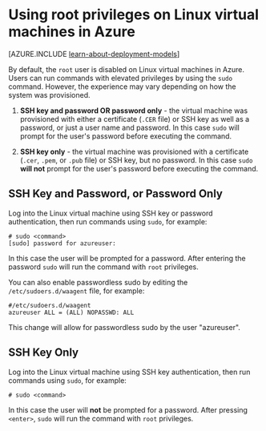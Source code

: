 <properties 
	pageTitle="Use root privileges on Linux virtual machines | Azure" 
	description="Learn how to use root privileges on a Linux virtual machine in Azure." 
	services="virtual-machines-linux" 
	documentationCenter="" 
	authors="szarkos" 
	manager="timlt" 
	editor=""
	tags="azure-service-management,azure-resource-manager" />

<tags 
	ms.service="virtual-machines-linux" 
	ms.workload="infrastructure-services" 
	ms.tgt_pltfrm="vm-linux" 
	ms.devlang="na" 
	ms.topic="article" 
	ms.date="07/13/2016" 
	wacn.date="" 
	ms.author="szark"/>


# Using root privileges on Linux virtual machines in Azure

[AZURE.INCLUDE [learn-about-deployment-models](../../includes/learn-about-deployment-models-both-include.md)]

By default, the `root` user is disabled on Linux virtual machines in Azure. Users can run commands with elevated privileges by using the `sudo` command. However, the experience may vary depending on how the system was provisioned.

1. **SSH key and password OR password only** - the virtual machine was provisioned with either a certificate (`.CER` file) or SSH key as well as a password, or just a user name and password. In this case `sudo` will prompt for the user's password before executing the command.

2. **SSH key only** - the virtual machine was provisioned with a certificate (`.cer`, `.pem`, or `.pub` file) or SSH key, but no password.  In this case `sudo` **will not** prompt for the user's password before executing the command.


## SSH Key and Password, or Password Only

Log into the Linux virtual machine using SSH key or password authentication, then run commands using `sudo`, for example:

	# sudo <command>
	[sudo] password for azureuser:

In this case the user will be prompted for a password. After entering the password `sudo` will run the command with `root` privileges.

You can also enable passwordless sudo by editing the `/etc/sudoers.d/waagent` file, for example:

	#/etc/sudoers.d/waagent
	azureuser ALL = (ALL) NOPASSWD: ALL

This change will allow for passwordless sudo by the user "azureuser".

## SSH Key Only

Log into the Linux virtual machine using SSH key authentication, then run commands using `sudo`, for example:

	# sudo <command>

In this case the user will **not** be prompted for a password. After pressing `<enter>`, `sudo` will run the command with `root` privileges.

 
